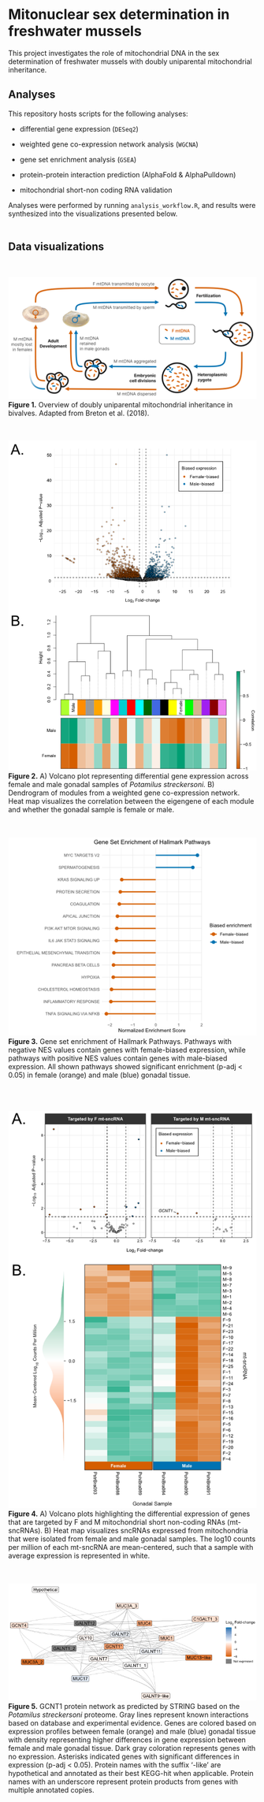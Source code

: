# Mitonuclear sex determination in freshwater mussels

This project investigates the role of mitochondrial DNA in the sex determination of freshwater mussels with doubly uniparental mitochondrial inheritance. 

## Analyses 
This repository hosts scripts for the following analyses:

-   differential gene expression (`DESeq2`)

-   weighted gene co-expression network analysis (`WGCNA`)

-   gene set enrichment analysis (`GSEA`)

-   protein-protein interaction prediction (AlphaFold & AlphaPulldown)

-   mitochondrial short-non coding RNA validation


Analyses were performed by running `analysis_workflow.R`, and results were synthesized into the visualizations presented below. 
<br> <br>

## Data visualizations
<br>

![Figure 1](figures/final_manuscript_figures/DUI_schema.png)  
**Figure 1.** Overview of doubly uniparental mitochondrial inheritance in bivalves. Adapted from Breton et al. (2018). 
<br>  
<br>

![Figure 2](figures/final_manuscript_figures/nuclear_volcano_WGCNA.png)   
**Figure 2.** A) Volcano plot representing differential gene expression across female and male gonadal samples of *Potamilus streckersoni.* B) Dendrogram of modules from a weighted gene co-expression network. Heat map visualizes the correlation between the eigengene of each module and whether the gonadal sample is female or male. 
<br>  
<br>

![Figure 3](figures/final_manuscript_figures/gsea_plot_hallmark.png)     
**Figure 3.** Gene set enrichment of Hallmark Pathways. Pathways with negative NES values contain genes with female-biased expression, while pathways with positive NES values contain genes with male-biased expression. All shown pathways showed significant enrichment (p-adj < 0.05) in female (orange) and male (blue) gonadal tissue.  
<br>  
<br>  

![Figure 4](figures/final_manuscript_figures/target_volcano_sncRNA_heatmap.png)     
**Figure 4.** A) Volcano plots highlighting the differential expression of genes that are targeted by F and M mitochondrial short non-coding RNAs (mt-sncRNAs). B) Heat map visualizes sncRNAs expressed from mitochondria that were isolated from female and male gonadal samples. The log10 counts per million of each mt-sncRNA are mean-centered, such that a sample with average expression is represented in white.
<br>  
<br>  

![Figure 5](figures/final_manuscript_figures/GCNT1_network_expression.png)     
**Figure 5.** GCNT1 protein network as predicted by STRING based on the *Potamilus streckersoni* proteome. Gray lines represent known interactions based on database and experimental evidence. Genes are colored based on expression profiles between female (orange) and male (blue) gonadal tissue with density representing higher differences in gene expression between female and male gonadal tissue. Dark gray coloration represents genes with no expression. Asterisks indicated genes with significant differences in expression (p-adj < 0.05). Protein names with the suffix ‘-like’ are hypothetical and annotated as their best KEGG-hit when applicable. Protein names with an underscore represent protein products from genes with multiple annotated copies. 